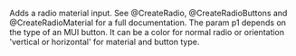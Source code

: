 Adds a radio material input. See @CreateRadio, @CreateRadioButtons and @CreateRadioMaterial for a full documentation. The param p1 depends on the type of an MUI button. It can be a color for normal radio or orientation 'vertical or horizontal' for material and button type.
